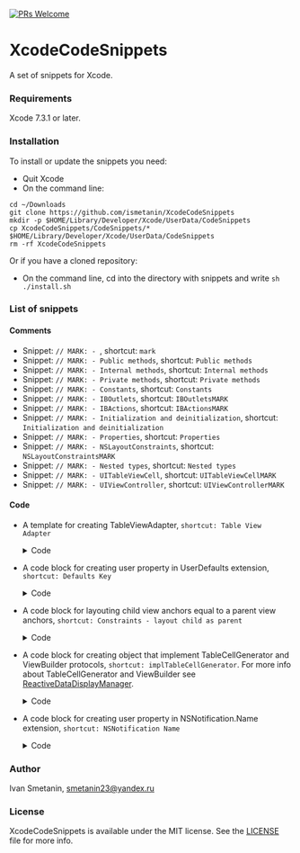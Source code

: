 [![PRs Welcome](https://img.shields.io/badge/PRs-welcome-brightgreen.svg?style=flat-square)](http://makeapullrequest.com)
# XcodeCodeSnippets
A set of snippets for Xcode.

### Requirements
Xcode 7.3.1 or later.

### Installation
To install or update the snippets you need:
  * Quit Xcode
  * On the command line:
  ```
  cd ~/Downloads
  git clone https://github.com/ismetanin/XcodeCodeSnippets
mkdir -p $HOME/Library/Developer/Xcode/UserData/CodeSnippets
cp XcodeCodeSnippets/CodeSnippets/* $HOME/Library/Developer/Xcode/UserData/CodeSnippets
rm -rf XcodeCodeSnippets
  ```
  Or if you have a cloned repository:
  * On the command line, cd into the directory with snippets and write `sh ./install.sh`

### List of snippets
#### Comments
* Snippet: `// MARK: - `, shortcut: `mark`
* Snippet: `// MARK: - Public methods`, shortcut: `Public methods`
* Snippet: `// MARK: - Internal methods`, shortcut: `Internal methods`
* Snippet: `// MARK: - Private methods`, shortcut: `Private methods`
* Snippet: `// MARK: - Constants`, shortcut: `Constants`
* Snippet: `// MARK: - IBOutlets`, shortcut: `IBOutletsMARK`
* Snippet: `// MARK: - IBActions`, shortcut: `IBActionsMARK`
* Snippet: `// MARK: - Initialization and deinitialization`, shortcut: `Initialization and deinitialization`
* Snippet: `// MARK: - Properties`, shortcut: `Properties`
* Snippet: `// MARK: - NSLayoutConstraints`, shortcut: `NSLayoutConstraintsMARK`
* Snippet: `// MARK: - Nested types`, shortcut: `Nested types`
* Snippet: `// MARK: - UITableViewCell`, shortcut: `UITableViewCellMARK`
* Snippet: `// MARK: - UIViewController`, shortcut: `UIViewControllerMARK`
#### Code
* A template for creating TableViewAdapter, `shortcut: Table View Adapter`
  <details>
  <summary>Code</summary>
  <br>

   ```swift
   import UIKit

   protocol <#Your#>ViewAdapterOutput {
   }

   final class <#Your#>TableViewAdapter: NSObject {

       // MARK: - Constants

       fileprivate let output: <#Your#>ViewAdapterOutput

       // MARK: - Properties

       fileprivate var items: [<#ItemsType#>]
       fileprivate (set) var tableView: UITableView {
           didSet {
               tableView.register(UINib(nibName: <#CellName#>, bundle: nil), forCellReuseIdentifier: <#CellName#>)
           }
       }

       // MARK: - Initialization and deinitialization

       init(output: <#Your#>ViewAdapterOutput) {
           self.output = output
       }

       // MARK: - Internal helpers

       func set(tableView: UITableView) {
           self.tableView = tableView
       }

       func configure(with items: <#ItemsType#>) {
           self.items = items
      }

   }


   // MARK: - UITableViewDataSource

   extension <#Your#>TableViewAdapter: UITableViewDataSource {
       func tableView(_ tableView: UITableView, numberOfRowsInSection section: Int) -> Int {
           return items.count
       }

       func tableView(_ tableView: UITableView, cellForRowAt indexPath: IndexPath) -> UITableViewCell {
           let cell = UITableViewCell()
           return cell
       }
   }


   // MARK: - UITableViewDelegate

   extension <#Your#>TableViewAdapter: UITableViewDelegate {
       func tableView(_ tableView: UITableView, didSelectRowAt indexPath: IndexPath) {
           tableView.deselectRow(at: indexPath, animated: true)
       }
   }
   ```
  </details>
* A code block for creating user property in UserDefaults extension, `shortcut: Defaults Key`
  <details>
  <summary>Code</summary>
  <br>

   ```swift
    var <#defaultsKey#>: <#Type#> {
        get { return <#typeof#>(forKey: #function) }
        set { set(newValue, forKey: #function) }
    }
   ```
  </details>
* A code block for layouting child view anchors equal to a parent view anchors, `shortcut: Constraints - layout child as parent`
  <details>
  <summary>Code</summary>
  <br>

   ```swift
    <#childView#>.translatesAutoresizingMaskIntoConstraints = false

    if #available(iOS 11.0, *) {
        NSLayoutConstraint.activate([
            <#childView#>.topAnchor.constraint(equalTo: <#parentView#>.safeAreaLayoutGuide.topAnchor, constant: 0),
            <#childView#>.bottomAnchor.constraint(equalTo: <#parentView#>.safeAreaLayoutGuide.bottomAnchor, constant: 0),
            <#childView#>.leadingAnchor.constraint(equalTo: <#parentView#>.safeAreaLayoutGuide.leadingAnchor, constant: 0),
            <#childView#>.trailingAnchor.constraint(equalTo: <#parentView#>.safeAreaLayoutGuide.trailingAnchor, constant: 0)
            ])
    } else {
        NSLayoutConstraint.activate([
            <#childView#>.topAnchor.constraint(equalTo: <#parentView#>.topAnchor, constant: 0),
            <#childView#>.bottomAnchor.constraint(equalTo: <#parentView#>.bottomAnchor, constant: 0),
            <#childView#>.leadingAnchor.constraint(equalTo: <#parentView#>.leadingAnchor, constant: 0),
            <#childView#>.trailingAnchor.constraint(equalTo: <#parentView#>.trailingAnchor, constant: 0)
            ])
    }
   ```
  </details>
* A code block for creating object that implement TableCellGenerator and ViewBuilder protocols, `shortcut: implTableCellGenerator`. For more info about TableCellGenerator and ViewBuilder see [ReactiveDataDisplayManager](https://github.com/LastSprint/ReactiveDataDisplayManager).
  <details>
  <summary>Code</summary>
  <br>

   ```swift
    class <#name#>Generator {

        // MARK: - Events

        <#events declarations#>

        // MARK: - Stored properties

        fileprivate let model: <#model type#>

        // MARK: - Initializers

        public init(model: <#model type#>) {
            self.model = model
        }
    }

    // MARK: - TableCellGenerator

    extension <#name#>Generator: TableCellGenerator {

        var identifier: UITableViewCell.Type {
            return <#cell type#>.self
        }

        func generate(tableView: UITableView, for indexPath: IndexPath) -> UITableViewCell {

            guard let cell = tableView.dequeueReusableCell(withIdentifier: self.identifier.nameOfClass, for: indexPath) as? <#cell type#> else { return UITableViewCell() }

            self.build(view: cell)

            return cell
        }
    }

    // MARK: - ViewBuilder

    extension <#name#>Generator: ViewBuilder {

        func build(view: <#cell type#>) {
            <#code for building cell#>
        }
    }
   ```
  </details>
  
* A code block for creating user property in NSNotification.Name extension, `shortcut: NSNotification Name`
  <details>
  <summary>Code</summary>
  <br>
 
   ```swift
  static let <#notificationName#> = NSNotification.Name("<#projectName#>.notifications.<#notificationName#>")
   ```
  </details>

### Author

Ivan Smetanin, smetanin23@yandex.ru

### License

XcodeCodeSnippets is available under the MIT license. See the [LICENSE](https://github.com/ismetanin/XcodeCodeSnippets/blob/master/LICENSE) file for more info.
